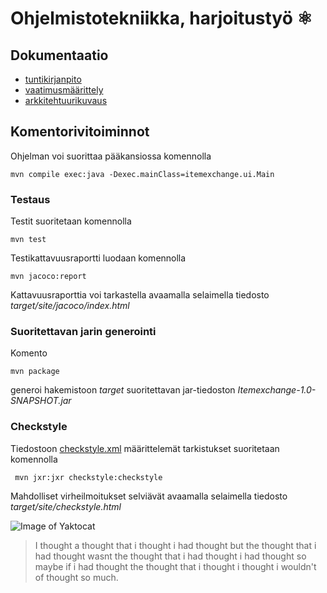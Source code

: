 # Ohjelmistotekniikka, harjoitustyö :atom_symbol:
## Dokumentaatio
* [tuntikirjanpito](https://github.com/kriskrok/ot_harjoitustyo/blob/master/dokumentaatio/tuntikirjanpito.md)
* [vaatimusmäärittely](https://github.com/kriskrok/ot_harjoitustyo/blob/master/dokumentaatio/vaatimusmaarittely.md)
* [arkkitehtuurikuvaus](https://github.com/kriskrok/ot_harjoitustyo/blob/master/dokumentaatio/arkkitehtuuri.md)

## Komentorivitoiminnot

Ohjelman voi suorittaa pääkansiossa komennolla
```
mvn compile exec:java -Dexec.mainClass=itemexchange.ui.Main
```

### Testaus

Testit suoritetaan komennolla

```
mvn test
```

Testikattavuusraportti luodaan komennolla

```
mvn jacoco:report
```

Kattavuusraporttia voi tarkastella avaamalla selaimella tiedosto _target/site/jacoco/index.html_

### Suoritettavan jarin generointi

Komento

```
mvn package
```

generoi hakemistoon _target_ suoritettavan jar-tiedoston _Itemexchange-1.0-SNAPSHOT.jar_

### Checkstyle

Tiedostoon [checkstyle.xml](https://github.com/kriskrok/ot_harjoitustyo/blob/master/checkstyle.xml) määrittelemät tarkistukset suoritetaan komennolla

```
 mvn jxr:jxr checkstyle:checkstyle
```

Mahdolliset virheilmoitukset selviävät avaamalla selaimella tiedosto _target/site/checkstyle.html_

![Image of Yaktocat](https://octodex.github.com/images/yaktocat.png)

> I thought a thought that i thought i had thought but the thought that i had thought wasnt the thought that i had thought i had thought so maybe if i had thought the thought that i thought i thought i wouldn't of thought so much.
